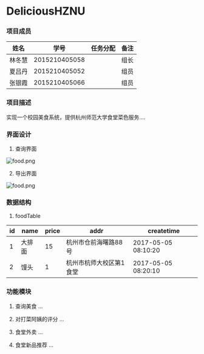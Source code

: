 # DeliciousHZNU

### 项目成员

|    姓名    |         学号           |   任务分配   |   备注   |
|-----------|------------------------|-------------|----------|
|   林冬慧   |     2015210405058      |             |   组长   |
|   夏吕丹   |     2015210405052      |             |   组员   |
|   张银霞   |     2015210405066      |             |   组员   |


### 项目描述

实现一个校园美食系统，提供杭州师范大学食堂菜色服务....

### 界面设计
1. 查询界面

![food.png](food.png)

2. 导出界面

![food.png](food.png)

### 数据结构
1. foodTable

| id | name   | price | addr                    | createtime          |
|----|--------|-------|-------------------------|---------------------|
| 1  | 大排面 | 15    | 杭州市仓前海曙路88号    | 2017-05-05 08:10:20 |
| 2  | 馒头   | 1     | 杭州市杭师大校区第1食堂 | 2017-05-05 08:20:10 |


### 功能模块

1. 查询美食
...

2. 对打菜阿姨的评分
...

3. 食堂外卖
...

4. 食堂新品推荐
...
